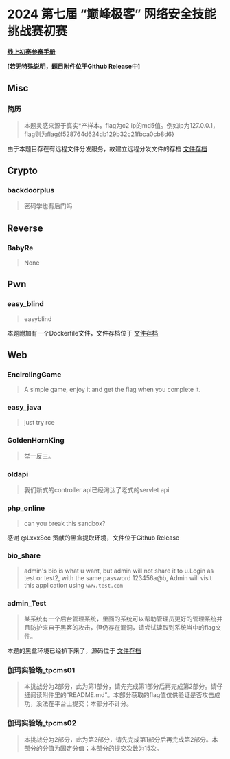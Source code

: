 # 2024 第七届 “巅峰极客” 网络安全技能挑战赛初赛

**[线上初赛参赛手册](./handbook.pdf)**

**[若无特殊说明，题目附件位于Github Release中]**

## Misc

### 简历

> 本题灵感来源于真实*产样本，flag为c2 ip的md5值。例如ip为127.0.0.1，flag则为flag{f528764d624db129b32c21fbca0cb8d6}

由于本题目存在有远程文件分发服务，故建立远程分发文件的存档 [文件存档](Misc/default.a)

## Crypto

### backdoorplus

> 密码学也有后门吗

## Reverse

### BabyRe

> None

## Pwn

### easy_blind

> easyblind

本题附加有一个Dockerfile文件，文件存档位于 [文件存档](Pwn/Dockerfile)

## Web

### EncirclingGame

> A simple game, enjoy it and get the flag when you complete it.

### easy_java

> just try rce

### GoldenHornKing

> 举一反三。

### oldapi

> 我们新式的controller api已经淘汰了老式的servlet api

### php_online

> can you break this sandbox?

感谢 @LxxxSec 贡献的黑盒提取环境，文件位于Github Release

### bio_share

> admin's bio is what u want, but admin will not share it to u.Login as test or test2, with the same password 123456a@b, Admin will visit this application using `www.test.com`

### admin_Test

> 某系统有一个后台管理系统，里面的系统可以帮助管理员更好的管理系统并且防护来自于黑客的攻击，但仍存在漏洞，请尝试读取到系统当中的flag文件。

本题的黑盒环境已经扒下来了，源码位于 [文件存档](./Web/admin_Test/)

### 伽玛实验场_tpcms01

> 本挑战分为2部分，此为第1部分，请先完成第1部分后再完成第2部分。请仔细阅读附件里的“README.md”。本部分获取的flag值仅供验证是否攻击成功，没法在平台上提交；本部分不计分。

### 伽玛实验场_tpcms02

> 本挑战分为2部分，此为第2部分，请先完成第1部分后再完成第2部分。本部分的分值为固定分值；本部分的提交次数为15次。
